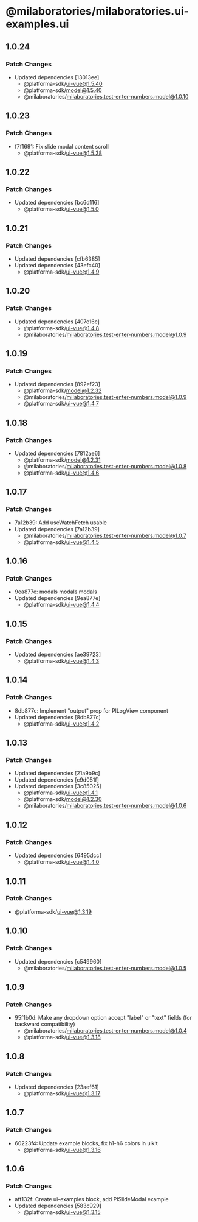 # @milaboratories/milaboratories.ui-examples.ui

## 1.0.24

### Patch Changes

- Updated dependencies [13013ee]
  - @platforma-sdk/ui-vue@1.5.40
  - @platforma-sdk/model@1.5.40
  - @milaboratories/milaboratories.test-enter-numbers.model@1.0.10

## 1.0.23

### Patch Changes

- f7f1691: Fix slide modal content scroll
  - @platforma-sdk/ui-vue@1.5.38

## 1.0.22

### Patch Changes

- Updated dependencies [bc6d116]
  - @platforma-sdk/ui-vue@1.5.0

## 1.0.21

### Patch Changes

- Updated dependencies [cfb6385]
- Updated dependencies [43efc40]
  - @platforma-sdk/ui-vue@1.4.9

## 1.0.20

### Patch Changes

- Updated dependencies [407e16c]
  - @platforma-sdk/ui-vue@1.4.8
  - @milaboratories/milaboratories.test-enter-numbers.model@1.0.9

## 1.0.19

### Patch Changes

- Updated dependencies [892ef23]
  - @platforma-sdk/model@1.2.32
  - @milaboratories/milaboratories.test-enter-numbers.model@1.0.9
  - @platforma-sdk/ui-vue@1.4.7

## 1.0.18

### Patch Changes

- Updated dependencies [7812ae6]
  - @platforma-sdk/model@1.2.31
  - @milaboratories/milaboratories.test-enter-numbers.model@1.0.8
  - @platforma-sdk/ui-vue@1.4.6

## 1.0.17

### Patch Changes

- 7a12b39: Add useWatchFetch usable
- Updated dependencies [7a12b39]
  - @milaboratories/milaboratories.test-enter-numbers.model@1.0.7
  - @platforma-sdk/ui-vue@1.4.5

## 1.0.16

### Patch Changes

- 9ea877e: modals modals modals
- Updated dependencies [9ea877e]
  - @platforma-sdk/ui-vue@1.4.4

## 1.0.15

### Patch Changes

- Updated dependencies [ae39723]
  - @platforma-sdk/ui-vue@1.4.3

## 1.0.14

### Patch Changes

- 8db877c: Implement "output" prop for PlLogView component
- Updated dependencies [8db877c]
  - @platforma-sdk/ui-vue@1.4.2

## 1.0.13

### Patch Changes

- Updated dependencies [21a9b9c]
- Updated dependencies [c9d051f]
- Updated dependencies [3c85025]
  - @platforma-sdk/ui-vue@1.4.1
  - @platforma-sdk/model@1.2.30
  - @milaboratories/milaboratories.test-enter-numbers.model@1.0.6

## 1.0.12

### Patch Changes

- Updated dependencies [6495dcc]
  - @platforma-sdk/ui-vue@1.4.0

## 1.0.11

### Patch Changes

- @platforma-sdk/ui-vue@1.3.19

## 1.0.10

### Patch Changes

- Updated dependencies [c549960]
  - @milaboratories/milaboratories.test-enter-numbers.model@1.0.5

## 1.0.9

### Patch Changes

- 95f1b0d: Make any dropdown option accept "label" or "text" fields (for backward compatibility)
  - @milaboratories/milaboratories.test-enter-numbers.model@1.0.4
  - @platforma-sdk/ui-vue@1.3.18

## 1.0.8

### Patch Changes

- Updated dependencies [23aef61]
  - @platforma-sdk/ui-vue@1.3.17

## 1.0.7

### Patch Changes

- 60223f4: Update example blocks, fix h1-h6 colors in uikit
  - @platforma-sdk/ui-vue@1.3.16

## 1.0.6

### Patch Changes

- aff132f: Create ui-examples block, add PlSlideModal example
- Updated dependencies [583c929]
  - @platforma-sdk/ui-vue@1.3.15
